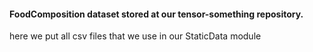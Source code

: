 #### FoodComposition dataset stored at our tensor-something repository.
here we put all csv files that we use in our StaticData module

